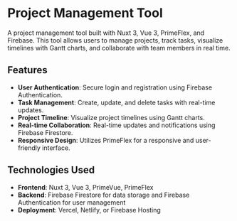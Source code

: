 # Project Management Tool

A project management tool built with Nuxt 3, Vue 3, PrimeFlex, and Firebase. This tool allows users to manage projects, track tasks, visualize timelines with Gantt charts, and collaborate with team members in real time.

## Features

- **User Authentication**: Secure login and registration using Firebase Authentication.
- **Task Management**: Create, update, and delete tasks with real-time updates.
- **Project Timeline**: Visualize project timelines using Gantt charts.
- **Real-time Collaboration**: Real-time updates and notifications using Firebase Firestore.
- **Responsive Design**: Utilizes PrimeFlex for a responsive and user-friendly interface.

## Technologies Used

- **Frontend**: Nuxt 3, Vue 3, PrimeVue, PrimeFlex
- **Backend**: Firebase Firestore for data storage and Firebase Authentication for user management
- **Deployment**: Vercel, Netlify, or Firebase Hosting
